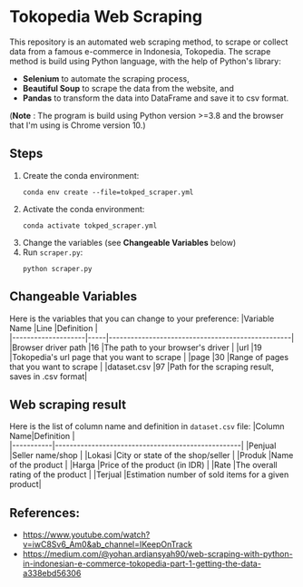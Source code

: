 # Tokopedia Web Scraping

This repository is an automated web scraping method, to scrape or collect data from a famous e-commerce in Indonesia, Tokopedia. The scrape method is build using Python language, with the help of Python's library:
 - **Selenium** to automate the scraping process,
 - **Beautiful Soup** to scrape the data from the website, and
 - **Pandas** to transform the data into DataFrame and save it to csv format.

(**Note** : The program is build using Python version >=3.8 and the browser that I'm using is Chrome version 10.)

## Steps
1. Create the conda environment:
    ```
    conda env create --file=tokped_scraper.yml
    ```
2. Activate the conda environment:
   ```
   conda activate tokped_scraper.yml
   ```
3. Change the variables (see **Changeable Variables** below)
4. Run `scraper.py`:
   ```
   python scraper.py
   ```

## Changeable Variables
Here is the variables that you can change to your preference:
|Variable Name       |Line |Definition                                        |                          
|--------------------|-----|--------------------------------------------------|
|Browser driver path |16   |The path to your browser's driver                 |
|url                 |19   |Tokopedia's url page that you want to scrape      |
|page                |30   |Range of pages that you want to scrape            |
|dataset.csv         |97   |Path for the scraping result, saves in .csv format|

## Web scraping result
Here is the list of column name and definition in `dataset.csv` file:
|Column Name|Definition                                         |                          
|-----------|---------------------------------------------------|
|Penjual    |Seller name/shop                                   |
|Lokasi     |City or state of the shop/seller                   |
|Produk     |Name of the product                                |
|Harga      |Price of the product (in IDR)                      |
|Rate       |The overall rating of the product                  |
|Terjual    |Estimation number of sold items for a given product|


## References:

- https://www.youtube.com/watch?v=iwC8Sv6_Am0&ab_channel=IKeepOnTrack
- https://medium.com/@yohan.ardiansyah90/web-scraping-with-python-in-indonesian-e-commerce-tokopedia-part-1-getting-the-data-a338ebd56306